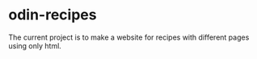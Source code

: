 # odin-recipes
The current project is to make a website for recipes with different pages using only html.